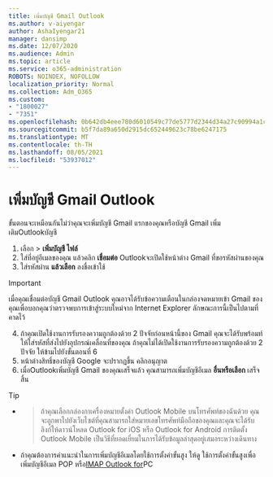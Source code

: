```yaml
---
title: เพิ่มบัญชี Gmail Outlook
ms.author: v-aiyengar
author: AshaIyengar21
manager: dansimp
ms.date: 12/07/2020
ms.audience: Admin
ms.topic: article
ms.service: o365-administration
ROBOTS: NOINDEX, NOFOLLOW
localization_priority: Normal
ms.collection: Adm_O365
ms.custom:
- "1800027"
- "7351"
ms.openlocfilehash: 0b642db4eee780d6010549c77de5777d2344d34a27c90994a1c7759bdd9ffc07
ms.sourcegitcommit: b5f7da89a650d2915dc652449623c78be6247175
ms.translationtype: MT
ms.contentlocale: th-TH
ms.lasthandoff: 08/05/2021
ms.locfileid: "53937012"
---
```

# <a name="add-a-gmail-account-to-outlook"></a>เพิ่มบัญชี Gmail Outlook

ขั้นตอนจะเหมือนกันไม่ว่าคุณจะเพิ่มบัญชี Gmail แรกของคุณหรือบัญชี Gmail เพิ่มเติมOutlookบัญชี

1. เลือก  >  **เพิ่มบัญชี ไฟล์**
1. ใส่ที่อยู่อีเมลของคุณ แล้วคลิก **เชื่อมต่อ** Outlookจะเปิดใช้หน้าต่าง Gmail ที่ขอรหัสผ่านของคุณ 
1. ใส่รหัสผ่าน **แล้วเลือก** ลงชื่อเข้าใช้
> [!IMPORTANT]
> เมื่อคุณเชื่อมต่อบัญชี Gmail Outlook คุณอาจได้รับข้อความเตือนในกล่องจดหมายเข้า Gmail ของคุณเพื่อบอกคุณว่าตรวจพบการเข้าสู่ระบบใหม่จาก Internet Explorer ลักษณะการนี้เป็นไปตามที่คาดไว้
4. ถ้าคุณเปิดใช้งานการรับรองความถูกต้องด้วย 2 ปัจจัยก่อนหน้านี้ของ Gmail คุณจะได้รับพร้อมท์ให้ใส่รหัสที่ส่งไปยังอุปกรณ์เคลื่อนที่ของคุณ ถ้าคุณไม่ได้เปิดใช้งานการรับรองความถูกต้องด้วย 2 ปัจจัย ให้ข้ามไปยังขั้นตอนที่ 6
1. หน้าต่างสิทธิ์ของบัญชี Google จะปรากฏขึ้น คลิกอนุญาต
1. เมื่อOutlookเพิ่มบัญชี Gmail ของคุณเสร็จแล้ว คุณสามารถเพิ่มบัญชีอีเมล **อื่นหรือเลือก** เสร็จสิ้น
> [!TIP]
- > ถ้าคุณเลือกกล่องกาเครื่องหมายตั้งค่า Outlook Mobile บนโทรศัพท์ของฉันด้วย คุณจะถูกพาไปยังเว็บไซต์ที่คุณสามารถใส่หมายเลขโทรศัพท์มือถือของคุณและคุณจะได้รับลิงก์ให้ดาวน์โหลด Outlook for iOS หรือ Outlook for Android การติดตั้ง Outlook Mobile เป็นวิธีที่ยอดเยี่ยมในการได้รับข้อมูลล่าสุดอยู่เสมอระหว่างเดินทาง
- ถ้าคุณต้องการคําแนะนําในการเพิ่มบัญชีอีเมลโดยใช้การตั้งค่าขั้นสูง ให้ดู ใช้การตั้งค่าขั้นสูงเพื่อเพิ่มบัญชีอีเมล POP หรือ[IMAP Outlook for](https://support.microsoft.com/office/change-or-update-email-account-settings-in-outlook-for-windows-560a9065-3c3a-4ec5-a24f-cdb9a8d622a2#bkmk_advanced)PC
